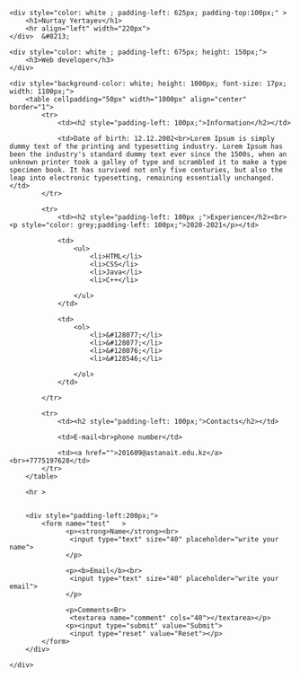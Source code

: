 <!DOCTYPE html>
<html>
<head>
	<meta charset="utf-8">
	<title>1 assignment &#128578;</title>
</head>
<body background="photo 1.jpg"  >

	<div style="color: white ; padding-left: 625px; padding-top:100px;" >
		<h1>Nurtay Yertayev</h1>
		<hr align="left" width="220px">
	</div>	&#8213;
	
	<div style="color: white ; padding-left: 675px; height: 150px;">
		<h3>Web developer</h3>
	</div>

	<div style="background-color: white; height: 1000px; font-size: 17px; width: 1100px;">
		<table cellpadding="50px" width="1000px" align="center" border="1">
			<tr>
				<td><h2 style="padding-left: 100px;">Information</h2></td>

				<td>Date of birth: 12.12.2002<br>Lorem Ipsum is simply dummy text of the printing and typesetting industry. Lorem Ipsum has been the industry's standard dummy text ever since the 1500s, when an unknown printer took a galley of type and scrambled it to make a type specimen book. It has survived not only five centuries, but also the leap into electronic typesetting, remaining essentially unchanged.</td>
			</tr>

			<tr>
				<td><h2 style="padding-left: 100px ;">Experience</h2><br><p style="color: grey;padding-left: 100px;">2020-2021</p></td>

				<td>
					<ul>
						<li>HTML</li>
						<li>CSS</li>
						<li>Java</li>
						<li>C++</li>
					
					</ul>
				</td>

				<td>
					<ol>
						<li>&#128077;</li>
						<li>&#128077;</li>
						<li>&#128076;</li>
						<li>&#128546;</li>
					
					</ol>
				</td>

			</tr>

			<tr>
				<td><h2 style="padding-left: 100px;">Contacts</h2></td>

				<td>E-mail<br>phone number</td>

				<td><a href="">201609@astanait.edu.kz</a><br>+7775197628</td>
			</tr>
		</table>

		<hr >

          
		<div style="padding-left:200px;">
	        <form name="test"   >
				  <p><strong>Name</strong><br>
				   <input type="text" size="40" placeholder="write your name">
				  </p>

				  <p><b>Email</b><br>
				   <input type="text" size="40" placeholder="write your email">
				  </p>				 

				  <p>Comments<Br>
				   <textarea name="comment" cols="40"></textarea></p>
				  <p><input type="submit" value="Submit">
				   <input type="reset" value="Reset"></p>
	 		</form>
	 	</div>

	</div>
</body>
